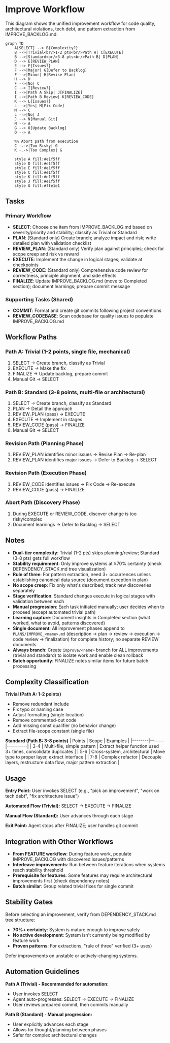 # Improve Workflow

This diagram shows the unified improvement workflow for code quality, architectural violations, tech debt, and pattern extraction from IMPROVE_BACKLOG.md.

```mermaid
graph TD
    A[SELECT] --> B{Complexity?}
    B -->|Trivial<br/>1-2 pts<br/>Path A| C[EXECUTE]
    B -->|Standard<br/>3-8 pts<br/>Path B| D[PLAN]
    D --> E[REVIEW_PLAN]
    E --> F{Issues?}
    F -->|Major| G[Defer to Backlog]
    F -->|Minor| H[Revise Plan]
    H --> D
    F -->|No| C
    C --> I{Review?}
    I -->|Path A Skip| J[FINALIZE]
    I -->|Path B Review| K[REVIEW_CODE]
    K --> L{Issues?}
    L -->|Yes| M[Fix Code]
    M --> C
    L -->|No| J
    J --> N[Manual Git]
    N --> A
    G --> O[Update Backlog]
    O --> A

    %% Abort path from execution
    C -.->|Too Risky| G
    K -.->|Too Complex| G

    style A fill:#e1f5ff
    style D fill:#e1f5ff
    style E fill:#e1f5ff
    style C fill:#e1f5ff
    style K fill:#e1f5ff
    style J fill:#e1f5ff
    style G fill:#ffe1e1
```

## Tasks

### Primary Workflow
- **SELECT**: Choose one item from IMPROVE_BACKLOG.md based on severity/priority and stability; classify as Trivial or Standard
- **PLAN**: (Standard only) Create branch; analyze impact and risk; write detailed plan with validation checklist
- **REVIEW_PLAN**: (Standard only) Verify plan against principles; check for scope creep and risk vs reward
- **EXECUTE**: Implement the change in logical stages; validate at checkpoints
- **REVIEW_CODE**: (Standard only) Comprehensive code review for correctness, principle alignment, and side effects
- **FINALIZE**: Update IMPROVE_BACKLOG.md (move to Completed section); document learnings; prepare commit message

### Supporting Tasks (Shared)
- **COMMIT**: Format and create git commits following project conventions
- **REVIEW_CODEBASE**: Scan codebase for quality issues to populate IMPROVE_BACKLOG.md

## Workflow Paths

### Path A: Trivial (1-2 points, single file, mechanical)
1. SELECT → Create branch, classify as Trivial
2. EXECUTE → Make the fix
3. FINALIZE → Update backlog, prepare commit
4. Manual Git → SELECT

### Path B: Standard (3-8 points, multi-file or architectural)
1. SELECT → Create branch, classify as Standard
2. PLAN → Detail the approach
3. REVIEW_PLAN (pass) → EXECUTE
4. EXECUTE → Implement in stages
5. REVIEW_CODE (pass) → FINALIZE
6. Manual Git → SELECT

### Revision Path (Planning Phase)
1. REVIEW_PLAN identifies minor issues → Revise Plan → Re-plan
2. REVIEW_PLAN identifies major issues → Defer to Backlog → SELECT

### Revision Path (Execution Phase)
1. REVIEW_CODE identifies issues → Fix Code → Re-execute
2. REVIEW_CODE (pass) → FINALIZE

### Abort Path (Discovery Phase)
1. During EXECUTE or REVIEW_CODE, discover change is too risky/complex
2. Document learnings → Defer to Backlog → SELECT

## Notes

- **Dual-tier complexity**: Trivial (1-2 pts) skips planning/review; Standard (3-8 pts) gets full workflow
- **Stability requirement**: Only improve systems at ≥70% certainty (check DEPENDENCY_STACK.md tree visualization)
- **Rule of three**: For pattern extraction, need 3+ occurrences unless establishing canonical data source (document exception in plan)
- **No scope creep**: Fix only what's described; track new discoveries separately
- **Stage verification**: Standard changes execute in logical stages with validation between each
- **Manual progression**: Each task initiated manually; user decides when to proceed (except automated trivial path)
- **Learning capture**: Document insights in Completed section (what worked, what to avoid, patterns discovered)
- **Single document**: All improvement phases append to `PLANS/IMPROVE_<name>.md` (description → plan → review → execution → code review → finalization) for complete history; no separate REVIEW documents
- **Always branch**: Create `improve/<name>` branch for ALL improvements (trivial and standard) to isolate work and enable clean rollback
- **Batch opportunity**: FINALIZE notes similar items for future batch processing

## Complexity Classification

**Trivial (Path A: 1-2 points)**
- Remove redundant include
- Fix typo or naming case
- Adjust formatting (single location)
- Remove commented-out code
- Add missing const qualifier (no behavior change)
- Extract file-scope constant (single file)

**Standard (Path B: 3-8 points)**
| Points | Scope | Examples |
|--------|-------|----------|
| 3-4 | Multi-file, simple pattern | Extract helper function used 3+ times, consolidate duplicates |
| 5-6 | Cross-system, architectural | Move type to proper layer, extract interface |
| 7-8 | Complex refactor | Decouple layers, restructure data flow, major pattern extraction |

## Usage

**Entry Point:** User invokes SELECT (e.g., "pick an improvement", "work on tech debt", "fix architecture issue")

**Automated Flow (Trivial):** SELECT → EXECUTE → FINALIZE

**Manual Flow (Standard):** User advances through each stage

**Exit Point:** Agent stops after FINALIZE; user handles git commit

## Integration with Other Workflows

- **From FEATURE workflow**: During feature work, populate IMPROVE_BACKLOG with discovered issues/patterns
- **Interleave improvements**: Run between feature iterations when systems reach stability threshold
- **Prerequisite for features**: Some features may require architectural improvements first (check dependency notes)
- **Batch similar**: Group related trivial fixes for single commit

## Stability Gates

Before selecting an improvement, verify from DEPENDENCY_STACK.md tree structure:
- **70%+ certainty**: System is mature enough to improve safely
- **No active development**: System isn't currently being modified by feature work
- **Proven patterns**: For extractions, "rule of three" verified (3+ uses)

Defer improvements on unstable or actively-changing systems.

## Automation Guidelines

**Path A (Trivial) - Recommended for automation:**
- User invokes SELECT
- Agent auto-progresses: SELECT → EXECUTE → FINALIZE
- User reviews prepared commit, then commits manually

**Path B (Standard) - Manual progression:**
- User explicitly advances each stage
- Allows for thought/planning between phases
- Safer for complex architectural changes
